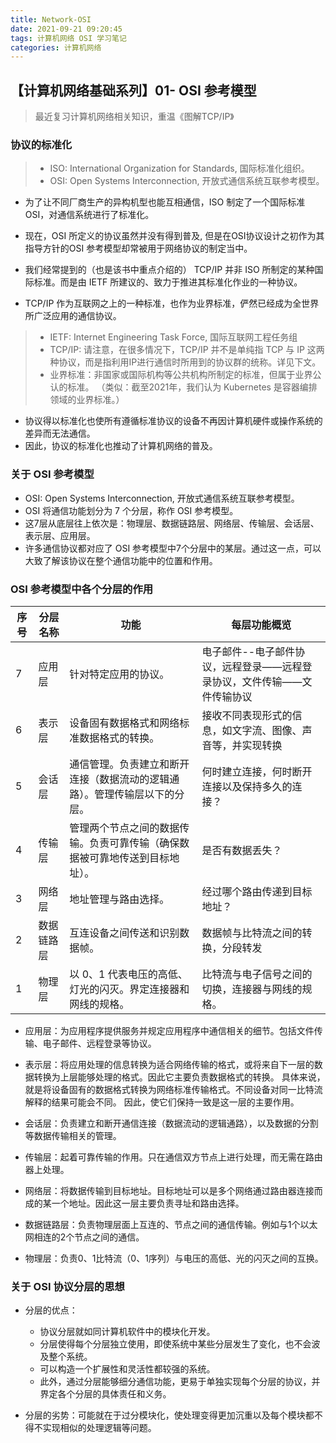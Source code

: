 ```yaml
---
title: Network-OSI
date: 2021-09-21 09:20:45
tags: 计算机网络 OSI 学习笔记
categories: 计算机网络
---
```


【计算机网络基础系列】01- OSI 参考模型
--------

> 最近复习计算机网络相关知识，重温《图解TCP/IP》

### 协议的标准化

> - ISO: International Organization for Standards, 国际标准化组织。
> - OSI: Open Systems Interconnection, 开放式通信系统互联参考模型。

- 为了让不同厂商生产的异构机型也能互相通信，ISO 制定了一个国际标准 OSI，对通信系统进行了标准化。
- 现在，OSI 所定义的协议虽然并没有得到普及, 但是在OSI协议设计之初作为其指导方针的OSI 参考模型却常被用于网络协议的制定当中。

- 我们经常提到的（也是该书中重点介绍的） TCP/IP 并非 ISO 所制定的某种国际标准。而是由 IETF 所建议的、致力于推进其标准化作业的一种协议。
- TCP/IP 作为互联网之上的一种标准，也作为业界标准，俨然已经成为全世界所广泛应用的通信协议。

> - IETF: Internet Engineering Task Force, 国际互联网工程任务组
> - TCP/IP: 请注意，在很多情况下，TCP/IP 并不是单纯指 TCP 与 IP 这两种协议，而是指利用IP进行通信时所用到的协议群的统称。详见下文。
> - 业界标准：非国家或国际机构等公共机构所制定的标准，但属于业界公认的标准。
> （类似：截至2021年，我们认为 Kubernetes 是容器编排领域的业界标准。）

- 协议得以标准化也使所有遵循标准协议的设备不再因计算机硬件或操作系统的差异而无法通信。
- 因此，协议的标准化也推动了计算机网络的普及。

### 关于 OSI 参考模型
- OSI: Open Systems Interconnection, 开放式通信系统互联参考模型。
- OSI 将通信功能划分为 7 个分层，称作 OSI 参考模型。
- 这7层从底层往上依次是：物理层、数据链路层、网络层、传输层、会话层、表示层、应用层。  
- 许多通信协议都对应了 OSI 参考模型中7个分层中的某层。通过这一点，可以大致了解该协议在整个通信功能中的位置和作用。

### OSI 参考模型中各个分层的作用

| 序号 | 分层名称 | 功能 | 每层功能概览 |
| ---- | ---- | ---- | ---- |
|7    | 应用层   |针对特定应用的协议。|电子邮件--电子邮件协议，远程登录——远程登录协议，文件传输——文件传输协议|
|6    | 表示层   |设备固有数据格式和网络标准数据格式的转换。|接收不同表现形式的信息，如文字流、图像、声音等，并实现转换|
|5    | 会话层| 通信管理。负责建立和断开连接（数据流动的逻辑通路）。管理传输层以下的分层。 | 何时建立连接，何时断开连接以及保持多久的连接？  |
|4    | 传输层| 管理两个节点之间的数据传输。负责可靠传输（确保数据被可靠地传送到目标地址）。  | 是否有数据丢失？   |
|3    | 网络层| 地址管理与路由选择。  | 经过哪个路由传递到目标地址？  |
|2    | 数据链路层| 互连设备之间传送和识别数据帧。  | 数据帧与比特流之间的转换，分段转发    |
|1    | 物理层| 以 0、1 代表电压的高低、灯光的闪灭。界定连接器和网线的规格。  | 比特流与电子信号之间的切换，连接器与网线的规格。 |

- 应用层：为应用程序提供服务并规定应用程序中通信相关的细节。包括文件传输、电子邮件、远程登录等协议。
  
- 表示层：将应用处理的信息转换为适合网络传输的格式，或将来自下一层的数据转换为上层能够处理的格式。因此它主要负责数据格式的转换。
  具体来说，就是将设备固有的数据格式转换为网络标准传输格式。不同设备对同一比特流解释的结果可能会不同。
  因此，使它们保持一致是这一层的主要作用。
  
- 会话层：负责建立和断开通信连接（数据流动的逻辑通路），以及数据的分割等数据传输相关的管理。

- 传输层：起着可靠传输的作用。只在通信双方节点上进行处理，而无需在路由器上处理。

- 网络层：将数据传输到目标地址。目标地址可以是多个网络通过路由器连接而成的某一个地址。因此这一层主要负责寻址和路由选择。

- 数据链路层：负责物理层面上互连的、节点之间的通信传输。例如与1个以太网相连的2个节点之间的通信。

- 物理层：负责0、1比特流（0、1序列）与电压的高低、光的闪灭之间的互换。

### 关于 OSI 协议分层的思想
- 分层的优点：
    - 协议分层就如同计算机软件中的模块化开发。
    - 分层使得每个分层独立使用，即使系统中某些分层发生了变化，也不会波及整个系统。
    - 可以构造一个扩展性和灵活性都较强的系统。
    - 此外，通过分层能够细分通信功能，更易于单独实现每个分层的协议，并界定各个分层的具体责任和义务。

- 分层的劣势：可能就在于过分模块化，使处理变得更加沉重以及每个模块都不得不实现相似的处理逻辑等问题。